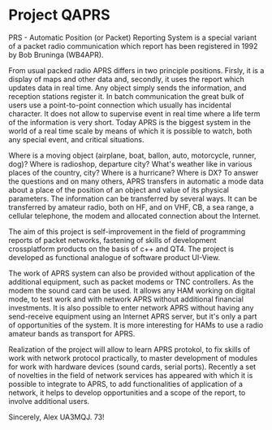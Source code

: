 # Project QAPRS

PRS - Automatic Position (or Packet) Reporting System is a special variant of a packet radio communication which report has been registered in 1992 by Bob Bruninga (WB4APR).

From usual packed radio APRS differs in two principle positions. Firsly, it is a display of maps and other data and, secondly, it uses the report which updates data in real time. Any object simply sends the information, and reception stations register it. In batch communication the great bulk of users use a point-to-point connection which usually has incidental character. It does not allow to supervise event in real time where a life term of the information is very short. Today APRS is the biggest system in the world of a real time scale by means of which it is possible to watch, both any special event, and critical situations.

Where is a moving object (airplane, boat, ballon, auto, motorcycle, runner, dog)? Where is radioshop, departure city? What's weather like in various places of the country, city? Where is a hurricane? Where is DX? To answer the questions and on many others, APRS transfers in automatic a mode data about a place of the position of an object and value of its physical parameters. The information can be transferred by several ways. It can be transferred by amateur radio, both on HF, and on VHF, CB, a sea range, a cellular telephone, the modem and allocated connection about the Internet.

The aim of this project is self-improvement in the field of programming reports of packet networks, fastening of skills of development crossplatform products on the basis of c++ and QT4. The project is developed as functional analogue of software product UI-View.

The work of APRS system can also be provided without application of the additional equipment, such as packet modems or TNC controllers. As the modem the sound card can be used. It allows any HAM working on digital mode, to test work and with network APRS without additional financial investments. It is also possible to enter network APRS without having any send-receive equipment using an Internet APRS server, but it's only a part of opportunities of the system. It is more interesting for HAMs to use a radio amateur bands as transport for APRS.

Realization of the project will allow to learn APRS protokol, to fix skills of work with network protocol practically, to master development of modules for work with hardware devices (sound cards, serial ports). Recently a set of novelties in the field of network services has appeared with which it is possible to integrate to APRS, to add functionalities of application of a network, it helps to develop opportunities and a scope of the report, to involve additional users.

Sincerely, Alex UA3MQJ. 73!
